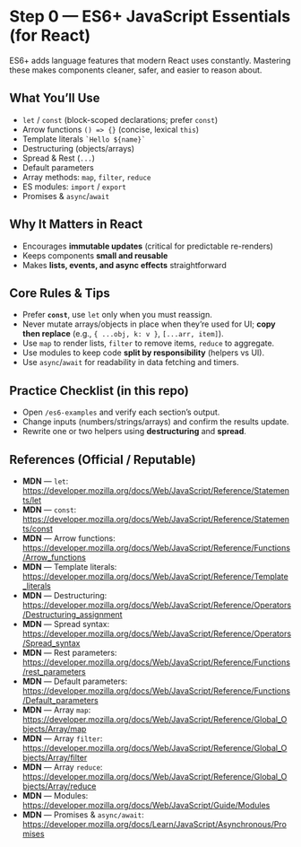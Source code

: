 # Step 0 — ES6+ JavaScript Essentials (for React)

ES6+ adds language features that modern React uses constantly. Mastering these makes components cleaner, safer, and easier to reason about.

## What You’ll Use

- `let` / `const` (block-scoped declarations; prefer `const`)
- Arrow functions `() => {}` (concise, lexical `this`)
- Template literals `` `Hello ${name}` ``
- Destructuring (objects/arrays)
- Spread & Rest (`...`)
- Default parameters
- Array methods: `map`, `filter`, `reduce`
- ES modules: `import` / `export`
- Promises & `async`/`await`

## Why It Matters in React

- Encourages **immutable updates** (critical for predictable re-renders)
- Keeps components **small and reusable**
- Makes **lists, events, and async effects** straightforward

## Core Rules & Tips

- Prefer **`const`**, use `let` only when you must reassign.
- Never mutate arrays/objects in place when they’re used for UI; **copy then replace** (e.g., `{ ...obj, k: v }`, `[...arr, item]`).
- Use `map` to render lists, `filter` to remove items, `reduce` to aggregate.
- Use modules to keep code **split by responsibility** (helpers vs UI).
- Use `async`/`await` for readability in data fetching and timers.

## Practice Checklist (in this repo)

- Open `/es6-examples` and verify each section’s output.
- Change inputs (numbers/strings/arrays) and confirm the results update.
- Rewrite one or two helpers using **destructuring** and **spread**.

## References (Official / Reputable)

- **MDN** — `let`: <https://developer.mozilla.org/docs/Web/JavaScript/Reference/Statements/let>  
- **MDN** — `const`: <https://developer.mozilla.org/docs/Web/JavaScript/Reference/Statements/const>  
- **MDN** — Arrow functions: <https://developer.mozilla.org/docs/Web/JavaScript/Reference/Functions/Arrow_functions>  
- **MDN** — Template literals: <https://developer.mozilla.org/docs/Web/JavaScript/Reference/Template_literals>  
- **MDN** — Destructuring: <https://developer.mozilla.org/docs/Web/JavaScript/Reference/Operators/Destructuring_assignment>  
- **MDN** — Spread syntax: <https://developer.mozilla.org/docs/Web/JavaScript/Reference/Operators/Spread_syntax>  
- **MDN** — Rest parameters: <https://developer.mozilla.org/docs/Web/JavaScript/Reference/Functions/rest_parameters>  
- **MDN** — Default parameters: <https://developer.mozilla.org/docs/Web/JavaScript/Reference/Functions/Default_parameters>  
- **MDN** — Array `map`: <https://developer.mozilla.org/docs/Web/JavaScript/Reference/Global_Objects/Array/map>  
- **MDN** — Array `filter`: <https://developer.mozilla.org/docs/Web/JavaScript/Reference/Global_Objects/Array/filter>  
- **MDN** — Array `reduce`: <https://developer.mozilla.org/docs/Web/JavaScript/Reference/Global_Objects/Array/reduce>  
- **MDN** — Modules: <https://developer.mozilla.org/docs/Web/JavaScript/Guide/Modules>  
- **MDN** — Promises & `async/await`: <https://developer.mozilla.org/docs/Learn/JavaScript/Asynchronous/Promises>